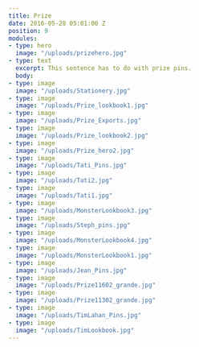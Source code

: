 ```yaml
---
title: Prize
date: 2016-05-28 05:01:00 Z
position: 9
modules:
- type: hero
  image: "/uploads/prizehero.jpg"
- type: text
  excerpt: This sentence has to do with prize pins.
  body: 
- type: image
  image: "/uploads/Stationery.jpg"
- type: image
  image: "/uploads/Prize_lookbook1.jpg"
- type: image
  image: "/uploads/Prize_Exports.jpg"
- type: image
  image: "/uploads/Prize_lookbook2.jpg"
- type: image
  image: "/uploads/Prize_hero2.jpg"
- type: image
  image: "/uploads/Tati_Pins.jpg"
- type: image
  image: "/uploads/Tati2.jpg"
- type: image
  image: "/uploads/Tati1.jpg"
- type: image
  image: "/uploads/MonsterLookbook3.jpg"
- type: image
  image: "/uploads/Steph_pins.jpg"
- type: image
  image: "/uploads/MonsterLookbook4.jpg"
- type: image
  image: "/uploads/MonsterLookbook1.jpg"
- type: image
  image: "/uploads/Jean_Pins.jpg"
- type: image
  image: "/uploads/Prize11602_grande.jpg"
- type: image
  image: "/uploads/Prize11302_grande.jpg"
- type: image
  image: "/uploads/TimLahan_Pins.jpg"
- type: image
  image: "/uploads/TimLookbook.jpg"
---
```


